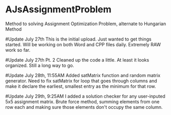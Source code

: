 # AJsAssignmentProblem
Method to solving Assignment Optimization Problem, alternate to Hungarian Method


#Update July 27th
This is the initial upload. Just wanted to get things started. Will be working on both Word and CPP files daily. Extremely RAW work so far.

#Update July 27th Pt. 2
Cleaned up the code a little. At least it looks organized. Still a long way to go.

#Update July 28th, 11:55AM
Added satMatrix function and random matrix generator. Need to fix satMatrix for loop that goes through columns and make it declare the earliest, smallest entry as the minimum for that row.

#Update July 29th, 9:25AM
I added a solution checker for any user-inputed 5x5 assignment matrix. Brute force method, summing elements from one row each and making sure those elements don't occupy the same column.
